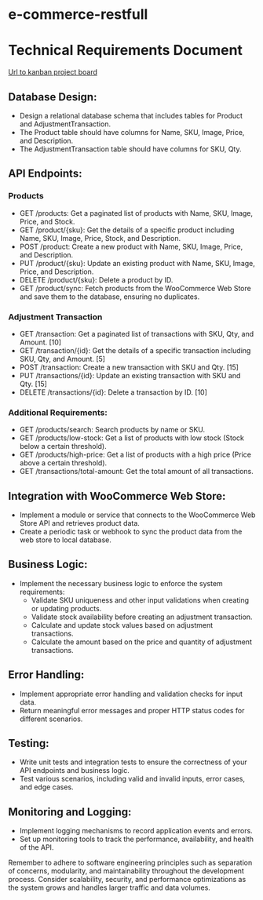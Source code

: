 # e-commerce-restfull

# Technical Requirements Document

[Url to kanban project board](https://github.com/users/RyaWcksn/projects/8/views/1)

## Database Design:

- Design a relational database schema that includes tables for Product and AdjustmentTransaction.
- The Product table should have columns for Name, SKU, Image, Price, and Description.
- The AdjustmentTransaction table should have columns for SKU, Qty.

## API Endpoints:

### Products

- GET /products: Get a paginated list of products with Name, SKU, Image, Price, and Stock.
- GET /product/{sku}: Get the details of a specific product including Name, SKU, Image, Price, Stock, and Description.
- POST /product: Create a new product with Name, SKU, Image, Price, and Description.
- PUT /product/{sku}: Update an existing product with Name, SKU, Image, Price, and Description.
- DELETE /product/{sku}: Delete a product by ID.
- GET /product/sync: Fetch products from the WooCommerce Web Store and save them to the database, ensuring no duplicates.

### Adjustment Transaction

- GET /transaction: Get a paginated list of transactions with SKU, Qty, and Amount. [10]
- GET /transaction/{id}: Get the details of a specific transaction including SKU, Qty, and Amount. [5]
- POST /transaction: Create a new transaction with SKU and Qty. [15]
- PUT /transactions/{id}: Update an existing transaction with SKU and Qty. [15]
- DELETE /transactions/{id}: Delete a transaction by ID. [10]

### Additional Requirements:

- GET /products/search: Search products by name or SKU.
- GET /products/low-stock: Get a list of products with low stock (Stock below a certain threshold).
- GET /products/high-price: Get a list of products with a high price (Price above a certain threshold).
- GET /transactions/total-amount: Get the total amount of all transactions.


## Integration with WooCommerce Web Store:

- Implement a module or service that connects to the WooCommerce Web Store API and retrieves product data.
- Create a periodic task or webhook to sync the product data from the web store to local database.

## Business Logic:

- Implement the necessary business logic to enforce the system requirements:
  - Validate SKU uniqueness and other input validations when creating or updating products.
  - Validate stock availability before creating an adjustment transaction.
  - Calculate and update stock values based on adjustment transactions.
  - Calculate the amount based on the price and quantity of adjustment transactions.

## Error Handling:

- Implement appropriate error handling and validation checks for input data.
- Return meaningful error messages and proper HTTP status codes for different scenarios.

## Testing:

- Write unit tests and integration tests to ensure the correctness of your API endpoints and business logic.
- Test various scenarios, including valid and invalid inputs, error cases, and edge cases.

## Monitoring and Logging:

- Implement logging mechanisms to record application events and errors.
- Set up monitoring tools to track the performance, availability, and health of the API.

Remember to adhere to software engineering principles such as separation of concerns, modularity, and maintainability throughout the development process. Consider scalability, security, and performance optimizations as the system grows and handles larger traffic and data volumes.
